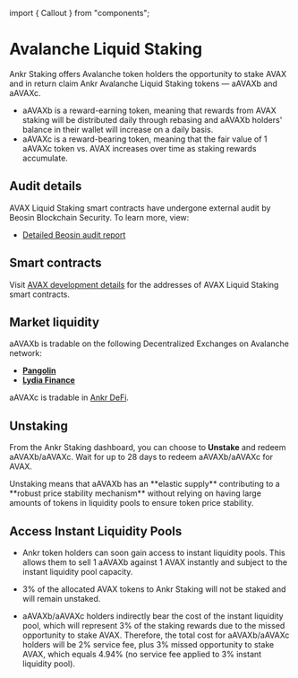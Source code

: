 import { Callout } from "components";

# Avalanche Liquid Staking

Ankr Staking offers Avalanche token holders the opportunity to stake AVAX and in return claim Ankr Avalanche Liquid Staking tokens — aAVAXb and aAVAXc.

* aAVAXb is a reward-earning token, meaning that rewards from AVAX staking will be distributed daily through rebasing and aAVAXb holders' balance in their wallet will increase on a daily basis.
* aAVAXc is a reward-bearing token, meaning that the fair value of 1 aAVAXc token vs. AVAX increases over time as staking rewards accumulate. 

## Audit details

AVAX Liquid Staking smart contracts have undergone external audit by Beosin Blockchain Security. 
To learn more, view:
* [Detailed Beosin audit report](https://assets.ankr.com/staking/smart_contract_security_audit_avax_beosin.pdf)

## Smart contracts

Visit [AVAX development details](/staking/for-integrators/dev-details/avax-liquid-staking-mechanics/#smart-contracts) for the addresses of AVAX Liquid Staking smart contracts. 

## Market liquidity

aAVAXb is tradable on the following Decentralized Exchanges on Avalanche network:

* [**Pangolin**](https://pangolin.exchange)
* [**Lydia Finance**](https://www.lydia.finance)

aAVAXc is tradable in [Ankr DeFi](https://ankr.com/defi/trade/).

## Unstaking

From the Ankr Staking dashboard, you can choose to **Unstake** and redeem aAVAXb/aAVAXc. 
Wait for up to 28 days to redeem aAVAXb/aAVAXc for AVAX. 

<Callout>
Unstaking means that aAVAXb has an **elastic supply** contributing to a **robust price stability mechanism** without relying on having large amounts of tokens in liquidity pools to ensure token price stability.
</Callout>

## Access **Instant Liquidity Pools** 

* Ankr token holders can soon gain access to instant liquidity pools. This allows them to sell 1 aAVAXb against 1 AVAX instantly and subject to the instant liquidity pool capacity. 

* 3% of the allocated AVAX tokens to Ankr Staking will not be staked and will remain unstaked.

* aAVAXb/aAVAXc holders indirectly bear the cost of the instant liquidity pool, which will represent 3% of the staking rewards due to the missed opportunity to stake AVAX. Therefore, the total cost for aAVAXb/aAVAXc holders will be 2% service fee, plus 3% missed opportunity to stake AVAX, which equals 4.94% (no service fee applied to 3% instant liquidity pool). 